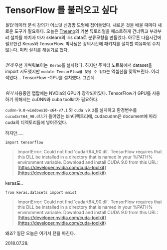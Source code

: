 # TensorFlow 를 불러오고 싶다

*발단*
데이터 분석 강의가 어느덧 신경망 모형에 접어들었다. 새로운 것을 배울 때마다 새로운 도구가 필요하다. 오늘은 [Theano](http://deeplearning.net/software/theano/tutorial/index.html)의 기본 튜토리얼을 패스트하게 건너뛰고 부랴부랴 설치를 마치자 마자 sklearn의 iris data로 분류모형을 만들었다. 아무튼 다음시간에 필요한건 Keras와 TensorFlow. 박사님은 강의시간에 패키지를 설치할 여유따위 주지 않는다. 미리 설치를 해놓기로 했다.


##
*전개*
우선 가벼워보이는` Keras`를 설치했다. 하지만 주피터 노트북에서  dataset을 import 시도했지만 `module TensorFlow를 찾을 수 없다`는 엑셉션을 맞딱뜨린다. 어리석었다... TensorFlow -GPU를 설치했다. 그런데


##
*위기*
사용중인 랩탑에는 NVDia의 GPU가 장착되어있다. TensorFlow가 GPU를 사용하기 위해서는 cuDNN과 cuba toolkit가 필요하다. 

`cudnn-9.0-windows10-x64-v7.1` 와  `cuda v9.2`를 설치하고 환경변수를 `cucudart64_90.dll`가 들어있는 bin디렉토리에, cudacudnn은 document에 따라 cuda의 디렉토리들에 넣어주었다.


하지만..... 

    import tensorflow 

>  ImportError: Could not find 'cudart64_90.dll'. TensorFlow requires that this DLL be installed in a directory that is named in your %PATH% environment variable. Download and install CUDA 9.0 from this URL: [https://developer.nvidia.com/cuda-toolkit](https://developer.nvidia.com/cuda-toolkit)

keras도.. 


    from keras.datasets import mnist

> ImportError: Could not find 'cudart64_90.dll'. TensorFlow requires that this DLL be installed in a directory that is named in your %PATH% environment variable. Download and install CUDA 9.0 from this URL: [https://developer.nvidia.com/cuda-toolkit](https://developer.nvidia.com/cuda-toolkit)



왜죠?
일단 오늘은 여기서 턴을 마친다. 

2018.07.28.

 

